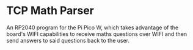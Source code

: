 
# TCP Math Parser
An RP2040 program for the Pi Pico W, which takes advantage of the board's WIFI capabilities to receive maths questions over WIFI and then send answers to said questions back to the user.

